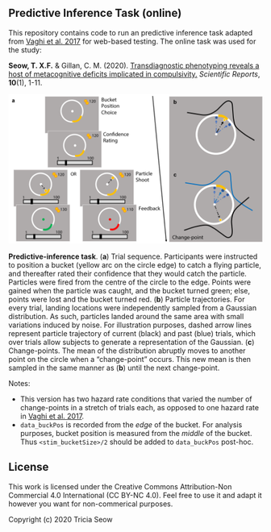 ## Predictive Inference Task (online)

This repository contains code to run an predictive inference task adapted from [Vaghi et al. 2017](https://doi.org/10.1016/j.neuron.2017.09.006) for web-based testing. The online task was used for the study:

<strong>Seow, T. X.F.</strong> & Gillan, C. M. (2020). [Transdiagnostic phenotyping reveals a host of metacognitive deficits implicated in compulsivity.](https://www.nature.com/articles/s41598-020-59646-4) <i>Scientific Reports</i>, <strong>10</strong>(1), 1-11.

<p align="center">
  <img src="https://github.com/seowxft/predictive-inference-task/blob/master/images/task.tif" alt="TaskFig"/>
</p>

<strong>Predictive-inference task</strong>. (<strong>a</strong>) Trial sequence. Participants were instructed to position a bucket (yellow arc on the circle edge) to catch a flying particle, and thereafter rated their confidence that they would catch the particle. Particles were fired from the centre of the circle to the edge. Points were gained when the particle was caught, and the bucket turned green; else, points were lost and the bucket turned red. (<strong>b</strong>) Particle trajectories. For every trial, landing locations were independently sampled from a Gaussian distribution. As such, particles landed around the same area with small variations induced by noise. For illustration purposes, dashed arrow lines represent particle trajectory of current (black) and past (blue) trials, which over trials allow subjects to generate a representation of the Gaussian. (<strong>c</strong>) Change-points. The mean of the distribution abruptly moves to another point on the circle when a “change-point” occurs. This new mean is then sampled in the same manner as (<strong>b</strong>) until the next change-point.

Notes:
- This version has two hazard rate conditions that varied the number of change-points in a stretch of trials each, as opposed to one hazard rate in [Vaghi et al. 2017](https://doi.org/10.1016/j.neuron.2017.09.006).
- `data_buckPos` is recorded from the <i>edge</i> of the bucket. For analysis purposes, bucket position is measured from the <i>middle</i> of the bucket. Thus `<stim_bucketSize>/2` should be added to `data_buckPos` post-hoc.

## License
This work is licensed under the Creative Commons Attribution-Non Commercial 4.0 International (CC BY-NC 4.0). Feel free to use it and adapt it however you want for non-commerical purposes.

Copyright (c) 2020 Tricia Seow
